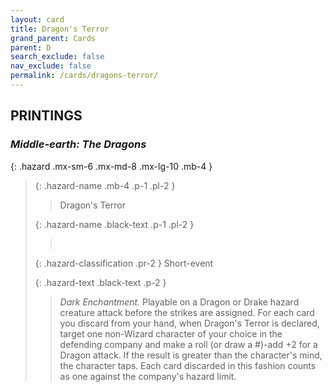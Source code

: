 ```yaml
---
layout: card
title: Dragon's Terror
grand_parent: Cards
parent: D
search_exclude: false
nav_exclude: false
permalink: /cards/dragons-terror/
---
```


## PRINTINGS


### _Middle-earth: The Dragons_

{: .hazard .mx-sm-6 .mx-md-8 .mx-lg-10 .mb-4 }
> {: .hazard-name .mb-4 .p-1 .pl-2 }
> > <div class="hazard-mp"></div>
> > <div class="card-name">Dragon's Terror</div>
>
> {: .hazard-name .black-text .p-1 .pl-2 }
> > &nbsp;
>
> {: .hazard-classification .pr-2 }
> Short-event
>
> {: .hazard-text .black-text .p-2 }
> > _Dark Enchantment._ Playable on a Dragon or Drake hazard creature attack before the strikes are assigned. For each card you discard from your hand, when Dragon's Terror is declared, target one non-Wizard character of your choice in the defending company and make a roll (or draw a #)-add +2 for a Dragon attack. If the result is greater than the character's mind, the character taps. Each card discarded in this fashion counts as one against the company's hazard limit. 
>

